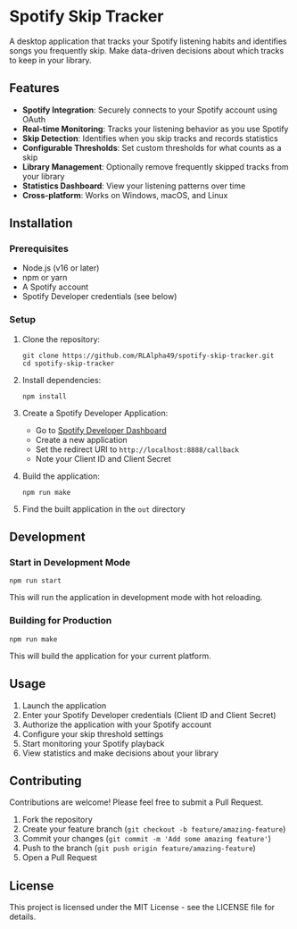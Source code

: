 # Spotify Skip Tracker

A desktop application that tracks your Spotify listening habits and identifies songs you frequently skip. Make data-driven decisions about which tracks to keep in your library.

## Features

- **Spotify Integration**: Securely connects to your Spotify account using OAuth
- **Real-time Monitoring**: Tracks your listening behavior as you use Spotify
- **Skip Detection**: Identifies when you skip tracks and records statistics
- **Configurable Thresholds**: Set custom thresholds for what counts as a skip
- **Library Management**: Optionally remove frequently skipped tracks from your library
- **Statistics Dashboard**: View your listening patterns over time
- **Cross-platform**: Works on Windows, macOS, and Linux

## Installation

### Prerequisites

- Node.js (v16 or later)
- npm or yarn
- A Spotify account
- Spotify Developer credentials (see below)

### Setup

1. Clone the repository:
   ```
   git clone https://github.com/RLAlpha49/spotify-skip-tracker.git
   cd spotify-skip-tracker
   ```

2. Install dependencies:
   ```
   npm install
   ```
   
3. Create a Spotify Developer Application:
   - Go to [Spotify Developer Dashboard](https://developer.spotify.com/dashboard/)
   - Create a new application
   - Set the redirect URI to `http://localhost:8888/callback`
   - Note your Client ID and Client Secret

4. Build the application:
   ```
   npm run make
   ```

5. Find the built application in the `out` directory

## Development

### Start in Development Mode

```
npm run start
```

This will run the application in development mode with hot reloading.

### Building for Production

```
npm run make
```

This will build the application for your current platform.

## Usage

1. Launch the application
2. Enter your Spotify Developer credentials (Client ID and Client Secret)
3. Authorize the application with your Spotify account
4. Configure your skip threshold settings
5. Start monitoring your Spotify playback
6. View statistics and make decisions about your library

## Contributing

Contributions are welcome! Please feel free to submit a Pull Request.

1. Fork the repository
2. Create your feature branch (`git checkout -b feature/amazing-feature`)
3. Commit your changes (`git commit -m 'Add some amazing feature'`)
4. Push to the branch (`git push origin feature/amazing-feature`)
5. Open a Pull Request

## License

This project is licensed under the MIT License - see the LICENSE file for details.
